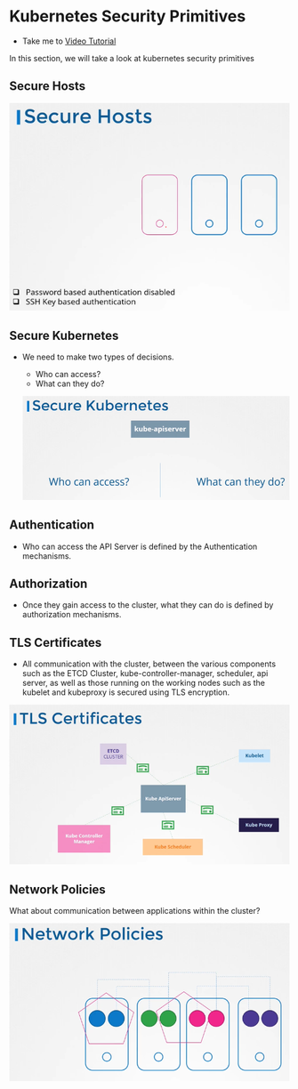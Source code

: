 # Kubernetes Security Primitives

- Take me to [Video Tutorial](https://kodekloud.com/topic/kubernetes-security-primitives/)
  
In this section, we will take a look at kubernetes security primitives

## Secure Hosts

 ![sech](../../images/sech.PNG)
  
## Secure Kubernetes

- We need to make two types of decisions.
  - Who can access?
  - What can they do?

  ![seck](../../images/seck.PNG)
  
## Authentication

- Who can access the API Server is defined by the Authentication mechanisms.
  
## Authorization

- Once they gain access to the cluster, what they can do is defined by authorization mechanisms.

## TLS Certificates

- All communication with the cluster, between the various components such as the ETCD Cluster, kube-controller-manager, scheduler, api server, as well as those running on the working nodes such as the kubelet and kubeproxy is secured using TLS encryption.

 ![tls](../../images/tls.PNG)

## Network Policies

What about communication between applications within the cluster?

  ![np](../../images/np.PNG)
  